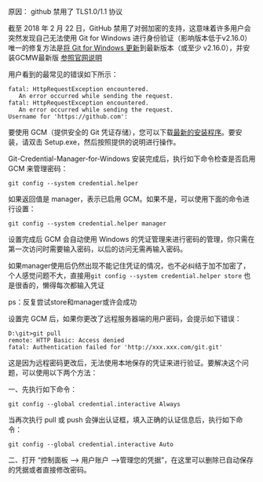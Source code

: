 原因： github 禁用了 TLS1.0/1.1 协议

截至 2018 年 2 月 22 日，GitHub 禁用了对弱加密的支持，这意味着许多用户会突然发现自己无法使用 Git for Windows 进行身份验证（影响版本低于v2.16.0）唯一的修复方法是[将 Git for Windows 更新](https://github.com/git-for-windows/git/releases)到最新版本（或至少 v2.16.0），并安装GCMW最新版 [参照官网说明](https://git-scm.com/book/zh/v2/Git-工具-凭证存储)

用户看到的最常见的错误如下所示：

```
fatal: HttpRequestException encountered.
   An error occurred while sending the request.
fatal: HttpRequestException encountered.
   An error occurred while sending the request.
Username for 'https://github.com':
```

要使用 GCM（提供安全的 Git 凭证存储），您可以下载[最新的安装程序](https://github.com/Microsoft/Git-Credential-Manager-for-Windows/releases/latest)。要安装，请双击 Setup.exe，然后按照提供的说明进行操作。

Git-Credential-Manager-for-Windows 安装完成后，执行如下命令检查是否启用 GCM 来管理密码：

```
git config --system credential.helper
```

如果返回值是 manager，表示已启用 GCM。如果不是，可以使用下面的命令进行设置：

```
git config --system credential.helper manager
```

设置完成后 GCM 会自动使用 Windows 的凭证管理来进行密码的管理，你只需在第一次访问时需要输入密码，以后的访问无需再输入密码。

如果manager使用后仍然出现不能记住凭证的情况，也不必纠结于加不加密了，个人感觉问题不大，直接用`git config --system credential.helper store` 也是很香的，懒得每次都输入凭证

ps：反复尝试store和manager或许会成功

设置完 GCM 后，如果你更改了远程服务器端的用户密码，会提示如下错误：

```
D:\git>git pull
remote: HTTP Basic: Access denied
fatal: Authentication failed for 'http://xxx.xxx.com/git.git'
```

这是因为远程密码更改后，无法使用本地保存的凭证来进行验证。要解决这个问题，可以使用以下两个方法：

   一、先执行如下命令：

```
git config --global credential.interactive Always
```

当再次执行 pull 或 push 会弹出认证框，填入正确的认证信息后，执行如下命令：

```
git config --global credential.interactive Auto
```

  二、打开 “控制面板 --> 用户账户 -->管理您的凭据”，在这里可以删除已自动保存的凭据或者直接修改密码。
